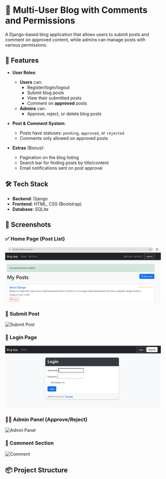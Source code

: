 # 📝 Multi-User Blog with Comments and Permissions

A Django-based blog application that allows users to submit posts and comment on approved content, while admins can manage posts with various permissions.

## 🚀 Features

- **User Roles**:
  - **Users** can:
    - Register/login/logout
    - Submit blog posts
    - View their submitted posts
    - Comment on **approved** posts
  - **Admins** can:
    - Approve, reject, or delete blog posts

- **Post & Comment System**:
  - Posts have statuses: `pending`, `approved`, or `rejected`
  - Comments only allowed on approved posts

- **Extras** (Bonus):
  - Pagination on the blog listing
  - Search bar for finding posts by title/content
  - Email notifications sent on post approval

## 🛠️ Tech Stack

- **Backend**: Django
- **Frontend**: HTML, CSS (Bootstrap)
- **Database**: SQLite

## 📸 Screenshots

### ✅ Home Page (Post List)
![Home Page](screenshots/home.png)

### 📝 Submit Post
![Submit Post](screenshots/submit_post.png)

### 🔐 Login Page
![Login](screenshots/login.png)

### 🧑‍💼 Admin Panel (Approve/Reject)
![Admin Panel](screenshots/admin_panel.png)

### 💬 Comment Section
![Comment](screenshots/comment.png)

## 📦 Project Structure

